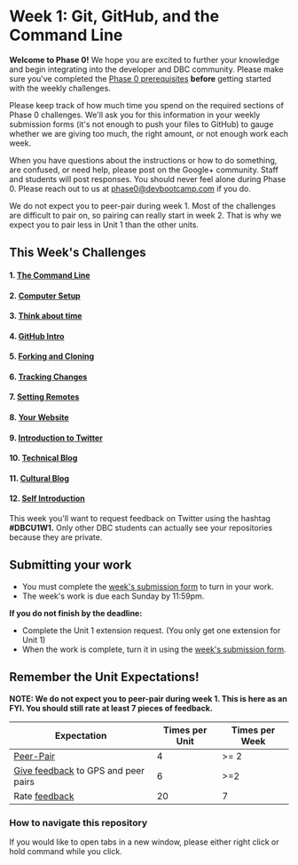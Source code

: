 # Week 1: Git, GitHub, and the Command Line

**Welcome to Phase 0!** We hope you are excited to further your knowledge and begin integrating into the developer and DBC community. Please make sure you've completed the [Phase 0 prerequisites](https://github.com/Devbootcamp/phase-0-handbook/blob/master/phase-0-prerequisites.md) **before** getting started with the weekly challenges.

Please keep track of how much time you spend on the required sections of Phase 0 challenges. We'll ask you for this information in your weekly submission forms (it's not enough to push your files to GitHub) to gauge whether we are giving too much, the right amount, or not enough work each week.

When you have questions about the instructions or how to do something, are confused, or need help, please post on the Google+ community. Staff and students will post responses. You should never feel alone during Phase 0. Please reach out to us at <phase0@devbootcamp.com> if you do.

We do not expect you to peer-pair during week 1. Most of the challenges are difficult to pair on, so pairing can really start in week 2. That is why we expect you to pair less in Unit 1 than the other units. 

## This Week's Challenges

#### 1. [The Command Line](1-command-line)
#### 2. [Computer Setup](2-computer-setup)
#### 3. [Think about time](3-think-about-time)
#### 4. [GitHub Intro](4-github-intro)
#### 5. [Forking and Cloning](5-fork-clone)
#### 6. [Tracking Changes](6-tracking-changes)
#### 7. [Setting Remotes](7-set-remotes)
#### 8. [Your Website](8-new-repo)
#### 9. [Introduction to Twitter](9-twitter-intro.md)
#### 10. [Technical Blog](10-technical-blog.md)
#### 11. [Cultural Blog](11-cultural-blog.md)
#### 12. [Self Introduction](12-self-introduction.md)

This week you'll want to request feedback on Twitter using the hashtag **#DBCU1W1.** Only other DBC students can actually see your repositories because they are private.

## Submitting your work
- You must complete the [week's submission form](http://apply.devbootcamp.com) to turn in your work.
- The week's work is due each Sunday by 11:59pm.

**If you do not finish by the deadline:**
- Complete the Unit 1 extension request. (You only get one extension for Unit 1)
- When the work is complete, turn it in using the [week's submission form](http://apply.devbootcamp.com).

## Remember the Unit Expectations!

**NOTE: We do not expect you to peer-pair during week 1. This is here as an FYI. You should still rate at least 7 pieces of feedback.**

Expectation | Times per Unit | Times per Week
------------|----------|---------
[Peer-Pair](https://github.com/Devbootcamp/phase-0-handbook/blob/master/peer-pairing_sessions.md) | 4 | >= 2
[Give feedback](https://socrates.devbootcamp.com/feedback/new) to GPS and peer pairs | 6 | >=2
Rate [feedback](https://socrates.devbootcamp.com/feedback) | 20 | 7


### How to navigate this repository
If you would like to open tabs in a new window, please either right click or hold command while you click.
